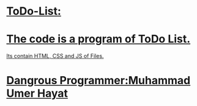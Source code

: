 # <u>ToDo-List:

# The code is a program of ToDo List.
Its contain HTML, CSS and JS of Files.

# Dangrous Programmer:Muhammad Umer Hayat
 


